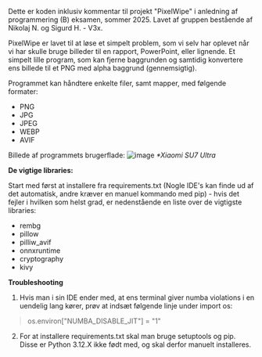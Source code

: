 Dette er koden inklusiv kommentar til projekt "PixelWipe" i anledning af programmering (B) eksamen, sommer 2025. 
Lavet af gruppen bestående af Nikolaj N. og Sigurd H. - V3x.

PixelWipe er lavet til at løse et simpelt problem, som vi selv har oplevet når vi har skulle bruge billeder til en rapport, PowerPoint, eller lignende. Et simpelt lille program, som kan fjerne baggrunden og samtidig konvertere ens billede til et PNG med alpha baggrund (gennemsigtig). 

Programmet kan håndtere enkelte filer, samt mapper, med følgende formater: 
- PNG
- JPG
- JPEG
- WEBP
- AVIF

Billede af programmets brugerflade:
![image](https://github.com/user-attachments/assets/5b2a85c0-a696-4485-98e5-7fd75c08dd13)
_*Xiaomi SU7 Ultra_


**De vigtige libraries:**

Start med først at installere fra requirements.txt (Nogle IDE's kan finde ud af det automatisk, andre kræver en manuel kommando med pip) - hvis det fejler i hvilken som helst grad, er nedenstående en liste over de vigtigste libraries:
- rembg
- pillow
- pilliw_avif
- onnxruntime
- cryptography
- kivy

**Troubleshooting**

1. Hvis man i sin IDE ender med, at ens terminal giver numba violations i en uendelig lang kører, prøv at indsæt følgende linje under import os:

> os.environ["NUMBA_DISABLE_JIT"] = "1"
2. For at installere requirements.txt skal man bruge setuptools og pip. Disse er Python 3.12.X ikke født med, og skal derfor manuelt installeres. 
